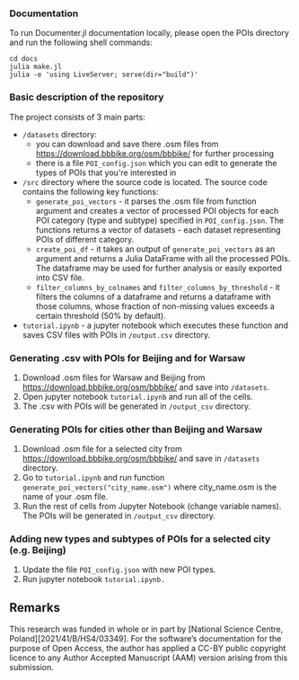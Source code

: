 ### Documentation
To run Documenter.jl documentation locally, please open the POIs directory and run the following shell commands:
```
cd docs
julia make.jl
julia -e 'using LiveServer; serve(dir="build")'
```

### Basic description of the repository
The project consists of 3 main parts:
- `/datasets` directory:
    - you can download and save there .osm files from https://download.bbbike.org/osm/bbbike/ for further processing
    - there is a file `POI_config.json` which you can edit to generate the types of POIs that you're interested in
- `/src` directory where the source code is located. The source code contains the following key functions:
    - `generate_poi_vectors` - it parses the .osm file from function argument and creates a vector of processed POI objects for each POI category (type and subtype) specified in `POI_config.json`. The functions returns a vector of datasets - each dataset representing POIs of different category.
    - `create_poi_df` - it takes an output of `generate_poi_vectors` as an argument and returns a Julia DataFrame with all the processed POIs. The dataframe may be used for further analysis or easily exported into CSV file.
    - `filter_columns_by_colnames` and `filter_columns_by_threshold` - it filters the columns of a dataframe and returns a dataframe with those columns, whose fraction of non-missing values exceeds a certain threshold (50% by default).
 - `tutorial.ipynb` - a jupyter notebook which executes these function and saves CSV files with POIs in `/output.csv` directory.


### Generating .csv with POIs for Beijing and for Warsaw
1. Download .osm files for Warsaw and Beijing from https://download.bbbike.org/osm/bbbike/ and save into `/datasets`.
2. Open jupyter notebook `tutorial.ipynb` and run all of the cells.
3. The .csv with POIs will be generated in `/output_csv` directory.


### Generating POIs for cities other than Beijing and Warsaw
1. Download .osm file for a selected city from https://download.bbbike.org/osm/bbbike/ and save in `/datasets` directory.
2. Go to `tutorial.ipynb` and run function `generate_poi_vectors("city_name.osm")` where city_name.osm is the name of your .osm file.
3. Run the rest of cells from Jupyter Notebook (change variable names). The POIs will be generated in `/output_csv` directory.

### Adding new types and subtypes of POIs for a selected city (e.g. Beijing)
1. Update the file `POI_config.json` with new POI types. 
4. Run jupyter notebook `tutorial.ipynb.`


## Remarks
This research was funded in whole or in part by [National Science Centre,  Poland][2021/41/B/HS4/03349]. For the software’s  documentation for the purpose of Open Access, the author has applied a CC-BY public copyright licence to any Author Accepted Manuscript (AAM) version arising from this submission.
